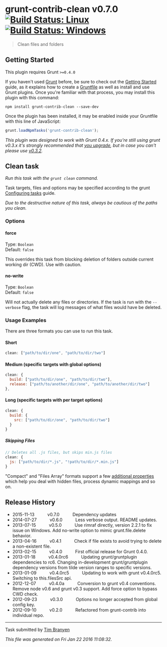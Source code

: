 # grunt-contrib-clean v0.7.0 [![Build Status: Linux](https://travis-ci.org/gruntjs/grunt-contrib-clean.svg?branch=master)](https://travis-ci.org/gruntjs/grunt-contrib-clean) [![Build Status: Windows](https://ci.appveyor.com/api/projects/status/li28411ceq3n833d/branch/master?svg=true)](https://ci.appveyor.com/project/gruntjs/grunt-contrib-clean/branch/master)

> Clean files and folders



## Getting Started
This plugin requires Grunt `>=0.4.0`

If you haven't used [Grunt](http://gruntjs.com/) before, be sure to check out the [Getting Started](http://gruntjs.com/getting-started) guide, as it explains how to create a [Gruntfile](http://gruntjs.com/sample-gruntfile) as well as install and use Grunt plugins. Once you're familiar with that process, you may install this plugin with this command:

```shell
npm install grunt-contrib-clean --save-dev
```

Once the plugin has been installed, it may be enabled inside your Gruntfile with this line of JavaScript:

```js
grunt.loadNpmTasks('grunt-contrib-clean');
```

*This plugin was designed to work with Grunt 0.4.x. If you're still using grunt v0.3.x it's strongly recommended that [you upgrade](http://gruntjs.com/upgrading-from-0.3-to-0.4), but in case you can't please use [v0.3.2](https://github.com/gruntjs/grunt-contrib-clean/tree/grunt-0.3-stable).*



## Clean task
_Run this task with the `grunt clean` command._

Task targets, files and options may be specified according to the grunt [Configuring tasks](http://gruntjs.com/configuring-tasks) guide.

*Due to the destructive nature of this task, always be cautious of the paths you clean.*
### Options

#### force
Type: `Boolean`  
Default: `false`

This overrides this task from blocking deletion of folders outside current working dir (CWD). Use with caution.

#### no-write
Type: `Boolean`  
Default: `false`

Will not actually delete any files or directories.
If the task is run with the `--verbose` flag, the task will log messages of what files would have be deleted.

### Usage Examples

There are three formats you can use to run this task.

#### Short

```js
clean: ["path/to/dir/one", "path/to/dir/two"]
```

#### Medium (specific targets with global options)

```js
clean: {
  build: ["path/to/dir/one", "path/to/dir/two"],
  release: ["path/to/another/dir/one", "path/to/another/dir/two"]
},
```

#### Long (specific targets with per target options)

```js
clean: {
  build: {
    src: ["path/to/dir/one", "path/to/dir/two"]
  }
}
```

##### Skipping Files

```js
// Deletes all .js files, but skips min.js files
clean: {
  js: ["path/to/dir/*.js", "!path/to/dir/*.min.js"]
}
```

"Compact" and "Files Array" formats support a few [additional properties](http://gruntjs.com/configuring-tasks#files)
which help you deal with hidden files, process dynamic mappings and so on.


## Release History

 * 2015-11-13   v0.7.0   Dependency updates
 * 2014-07-27   v0.6.0   Less verbose output. README updates.
 * 2013-07-15   v0.5.0   Use rimraf directly, version 2.2.1 to fix issue on Windows. Add no-write option to mimic grunt.file.delete behavior.
 * 2013-04-16   v0.4.1   Check if file exists to avoid trying to delete a non-existent file.
 * 2013-02-15   v0.4.0   First official release for Grunt 0.4.0.
 * 2013-01-18   v0.4.0rc6   Updating grunt/gruntplugin dependencies to rc6. Changing in-development grunt/gruntplugin dependency versions from tilde version ranges to specific versions.
 * 2013-01-09   v0.4.0rc5   Updating to work with grunt v0.4.0rc5. Switching to this.filesSrc api.
 * 2012-12-07   v0.4.0a   Conversion to grunt v0.4 conventions. Remove node v0.6 and grunt v0.3 support. Add force option to bypass CWD check.
 * 2012-09-23   v0.3.0   Options no longer accepted from global config key.
 * 2012-09-10   v0.2.0   Refactored from grunt-contrib into individual repo.

---

Task submitted by [Tim Branyen](http://tbranyen.com/)

*This file was generated on Fri Jan 22 2016 11:08:32.*
